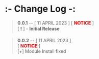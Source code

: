 **:- Change Log -:**
======================
> **0.0.1** -- [ <font>11 APRIL 2023</font> ]
[ <font color='red'>**NOTICE**</font> ]    
[ ❗ ] - <font>**Initial Release**</font>

> **0.0.2** -- [ <font>11 APRIL 2023</font> ]   
[ <font color='red'>**NOTICE**</font> ]     
[+] Module Install fixed

